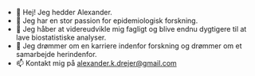 - 👋 Hej! Jeg hedder Alexander.
- 👀 Jeg har en stor passion for epidemiologisk forskning. 
- 🌱 Jeg håber at videreudvikle mig fagligt og blive endnu dygtigere til at lave biostatistiske analyser.
- 💞️ Jeg drømmer om en karriere indenfor forskning og drømmer om et samarbejde herindenfor.
- 📫 Kontakt mig på alexander.k.drejer@gmail.com
